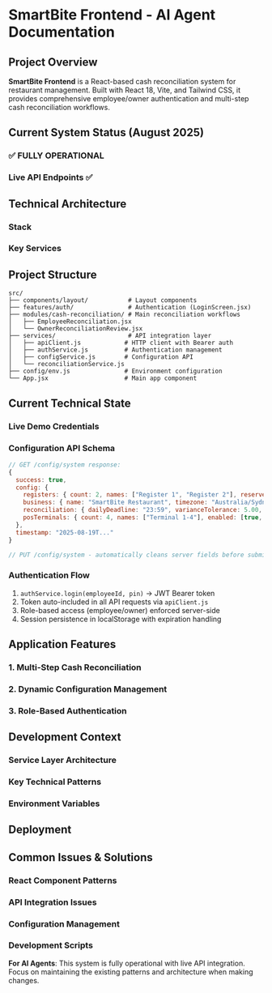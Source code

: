 # SmartBite Frontend - AI Agent Documentation

## Project Overview

**SmartBite Frontend** is a React-based cash reconciliation system for restaurant management. Built with React 18, Vite, and Tailwind CSS, it provides comprehensive employee/owner authentication and multi-step cash reconciliation workflows.

## Current System Status (August 2025)

### ✅ FULLY OPERATIONAL

### Live API Endpoints ✅

## Technical Architecture

### Stack

### Key Services

## Project Structure

```
src/
├── components/layout/           # Layout components
├── features/auth/               # Authentication (LoginScreen.jsx)
├── modules/cash-reconciliation/ # Main reconciliation workflows
│   ├── EmployeeReconciliation.jsx
│   └── OwnerReconciliationReview.jsx
├── services/                    # API integration layer
│   ├── apiClient.js            # HTTP client with Bearer auth
│   ├── authService.js          # Authentication management
│   ├── configService.js        # Configuration API
│   └── reconciliationService.js
├── config/env.js               # Environment configuration
└── App.jsx                     # Main app component
```

## Current Technical State

### Live Demo Credentials

### Configuration API Schema
```javascript
// GET /config/system response:
{
  success: true,
  config: {
    registers: { count: 2, names: ["Register 1", "Register 2"], reserveAmount: 400, enabled: [true, true] },
    business: { name: "SmartBite Restaurant", timezone: "Australia/Sydney", currency: "AUD", taxRate: 0.10 },
    reconciliation: { dailyDeadline: "23:59", varianceTolerance: 5.00, requireManagerApproval: true },
    posTerminals: { count: 4, names: ["Terminal 1-4"], enabled: [true, true, true, false] }
  },
  timestamp: "2025-08-19T..."
}

// PUT /config/system - automatically cleans server fields before submission
```

### Authentication Flow
1. `authService.login(employeeId, pin)` → JWT Bearer token
2. Token auto-included in all API requests via `apiClient.js`
3. Role-based access (employee/owner) enforced server-side
4. Session persistence in localStorage with expiration handling

## Application Features

### 1. Multi-Step Cash Reconciliation

### 2. Dynamic Configuration Management

### 3. Role-Based Authentication

## Development Context

### Service Layer Architecture

### Key Technical Patterns

### Environment Variables

## Deployment


## Common Issues & Solutions

### React Component Patterns

### API Integration Issues

### Configuration Management

### Development Scripts


**For AI Agents**: This system is fully operational with live API integration. Focus on maintaining the existing patterns and architecture when making changes.